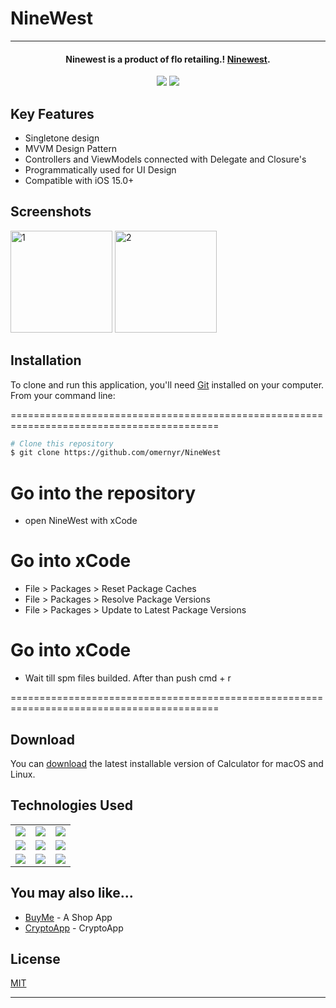 # NineWest

<hr>
<h4 align="center"> Ninewest is a product of flo retailing.! <a href="https://github.com/omernyr/Sethub-origin" target="_blank">Ninewest</a>.</h4>

<p align="center">
  <img src="https://img.shields.io/github/commit-activity/y/omernyr/NineWest">
  <img src="https://img.shields.io/github/license/omernyr/NineWest">
</p>

## Key Features


* Singletone design
* MVVM Design Pattern
* Controllers and ViewModels connected with Delegate and Closure's
* Programmatically used for UI Design
* Compatible with iOS 15.0+

 
## Screenshots

<img width="163" alt="1" src="https://github.com/omernyr/NineWest/assets/89137487/2dbec330-fb13-4ef8-943d-389a1bd8ea99"> <img width="163" alt="2" src="https://github.com/omernyr/NineWest/assets/89137487/9714f4bc-c567-4d72-a9ba-58174c22ee7d"> 

## Installation

To clone and run this application, you'll need [Git](https://git-scm.com) installed on your computer. From your command line:

==========================================================================================
 ```bash
 # Clone this repository
 $ git clone https://github.com/omernyr/NineWest
 ```
 # Go into the repository
 - open NineWest with xCode
 
 # Go into xCode
 - File > Packages > Reset Package Caches
 - File > Packages > Resolve Package Versions
 - File > Packages > Update to Latest Package Versions
 
 # Go into xCode
 - Wait till spm files builded. After than push cmd + r
 
==========================================================================================


## Download

You can [download](https://github.com/omernyr/Sethub-origin) the latest installable version of Calculator for macOS and Linux.

## Technologies Used

<table style"float:right;">
  <tr>
    <td><img src="https://img.shields.io/badge/Swift-FA7343?style=for-the-badge&logo=swift&logoColor=white"/></td>
    <td><img src="https://img.shields.io/badge/Xcode-007ACC?style=for-the-badge&logo=Xcode&logoColor=white"></td>
    <td><img src="https://img.shields.io/badge/UIKit-043b5c?style=for-the-badge&logo=swift&logoColor=white"></td>
  </tr>
  <tr>
    <td><img src="https://img.shields.io/badge/GitHub-100000?style=for-the-badge&logo=github&logoColor=white"/></td>
    <td><img src="https://img.shields.io/badge/GIT-E44C30?style=for-the-badge&logo=git&logoColor=white"/></td>
    <td><img src="https://img.shields.io/badge/firebase-ffca28?style=for-the-badge&logo=firebase&logoColor=red"/></td>
  </tr>
  <tr>
    <td><img src="https://img.shields.io/badge/IQKeyboardManager-298D46?style=for-the-badge&logoColor=white"/></td>
    <td><img src="https://img.shields.io/badge/moya-cf2f74?style=for-the-badge&logoColor=red"/></td>
    <td><img src="https://img.shields.io/badge/KingFisher-5091CD?style=for-the-badge&&logoColor=white"/></td>
  </tr>
</table>

## You may also like...

- [BuyMe](https://github.com/omernyr/BuyMe) - A Shop App
- [CryptoApp](https://github.com/omernyr/CryptoApp) - CryptoApp

## License

[MIT](https://choosealicense.com/licenses/mit)

---
